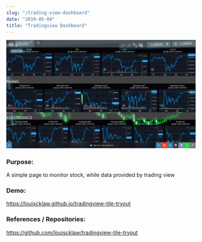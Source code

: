```yaml
---
slug: "/trading-view-dashboard"
date: "2019-05-04"
title: "Tradingview Dashboard"
---
```


![permalink setting demo](/tradingview-screenshot.png)

### Purpose:

A simple page to monitor stock, while data provided by trading view

### Demo:

https://louiscklaw.github.io/tradingview-tile-tryout

### References / Repositories:

https://github.com/louiscklaw/tradingview-tile-tryout
